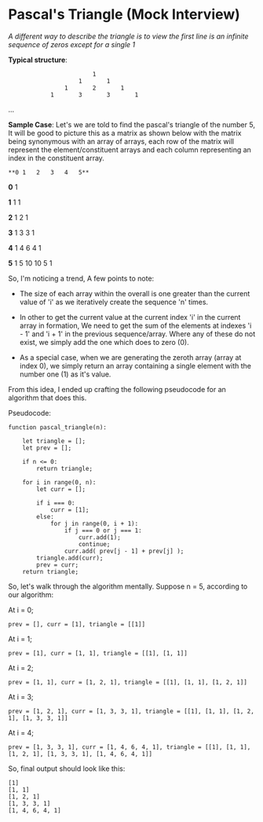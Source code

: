 # Pascal's Triangle (Mock Interview)

_A different way to describe the triangle is to view the first line is an infinite sequence of zeros except for a single 1_


**Typical structure**:

							1
						1		1
					1		2		1
				1		3		3		1

...


**Sample Case**: Let's we are told to find the pascal's triangle of the number 5, It will be good to picture this as a matrix as shown below with the matrix being synonymous with an array of arrays, each row of the matrix will represent the element/constituent arrays and each column representing an index in the constituent array.

  	**0	1	2	3	4	5**

**0**	1

**1**	1	1

**2**	1	2	1	

**3**	1	3	3	1

**4**	1	4	6	4	1

**5**	1	5	10	10	5	1


So, I'm noticing a trend, A few points to note:

- The size of each array within the overall is one greater than the current value of 'i' as we iteratively create the sequence 'n' times.

- In other to get the current value at the current index 'i' in the current array in formation, We need to get the sum of the elements at indexes 'i - 1' and 'i + 1' in the previous sequence/array. Where any of these do not exist, we simply add the one which does to zero (0).

- As a special case, when we are generating the zeroth array (array at index 0), we simply return an array containing a single element with the number one (1) as it's value.

From this idea, I ended up crafting the following pseudocode for an algorithm that does this.

Pseudocode:
```
function pascal_triangle(n):

	let triangle = [];
	let prev = [];

	if n <= 0:
		return triangle;

	for i in range(0, n):
		let curr = [];

		if i === 0:
			curr = [1];
		else:
			for j in range(0, i + 1):
				if j === 0 or j === 1:
					curr.add(1);
					continue;
				curr.add( prev[j - 1] + prev[j] );				
		triangle.add(curr);
		prev = curr;
	return triangle;
```


So, let's walk through the algorithm mentally. Suppose n = 5, according to our algorithm:

At i = 0;
```
prev = [], curr = [1], triangle = [[1]]
```

At i = 1; 
```
prev = [1], curr = [1, 1], triangle = [[1], [1, 1]] 
```

At i = 2; 
```
prev = [1, 1], curr = [1, 2, 1], triangle = [[1], [1, 1], [1, 2, 1]]
```

At i = 3;
```
prev = [1, 2, 1], curr = [1, 3, 3, 1], triangle = [[1], [1, 1], [1, 2, 1], [1, 3, 3, 1]]
```

At i = 4;

```
prev = [1, 3, 3, 1], curr = [1, 4, 6, 4, 1], triangle = [[1], [1, 1], [1, 2, 1], [1, 3, 3, 1], [1, 4, 6, 4, 1]]
```

So, final output should look like this:
```
[1]
[1, 1]
[1, 2, 1]
[1, 3, 3, 1]
[1, 4, 6, 4, 1]
```
